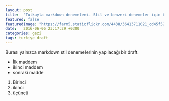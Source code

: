 ```yaml
---
layout: post
title:  "Tutkuyla markdown denemeleri. Stil ve benzeri denemeler için biçilmiş kaftan"
featured: false
featuredImage: "https://farm5.staticflickr.com/4438/36413711021_cd45f522d0_k_d.jpg"
date:   2016-06-06 23:17:29 +0300
categories: gezi
tags: turkiye draft
---
```

Burası yalnızca markdown stil denemelerinin yapılacağı bir draft.
- İlk maddem
- ikinci maddem
- sonraki madde

1. Birinci 
2. ikinci
3. üçüncü